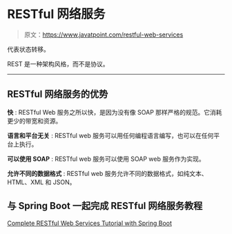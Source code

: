 # RESTful 网络服务

> 原文：<https://www.javatpoint.com/restful-web-services>

代表状态转移。

REST 是一种架构风格，而不是协议。

* * *

## RESTful 网络服务的优势

**快** : RESTful Web 服务之所以快，是因为没有像 SOAP 那样严格的规范。它消耗更少的带宽和资源。

**语言和平台无关** : RESTful web 服务可以用任何编程语言编写，也可以在任何平台上执行。

**可以使用 SOAP** : RESTful web 服务可以使用 SOAP web 服务作为实现。

**允许不同的数据格式** : RESTful web 服务允许不同的数据格式，如纯文本、HTML、XML 和 JSON。

## 与 Spring Boot 一起完成 RESTful 网络服务教程

[Complete RESTful Web Services Tutorial with Spring Boot](restful-web-services-tutorial)